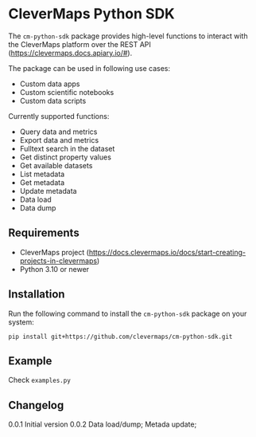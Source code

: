 # CleverMaps Python SDK

The `cm-python-sdk` package provides high-level functions to interact with the CleverMaps platform over the REST API (https://clevermaps.docs.apiary.io/#).

The package can be used in following use cases:
* Custom data apps
* Custom scientific notebooks
* Custom data scripts

Currently supported functions:
* Query data and metrics
* Export data and metrics
* Fulltext search in the dataset
* Get distinct property values
* Get available datasets
* List metadata
* Get metadata
* Update metadata
* Data load
* Data dump

## Requirements

-  CleverMaps project (https://docs.clevermaps.io/docs/start-creating-projects-in-clevermaps)
-  Python 3.10 or newer

## Installation

Run the following command to install the `cm-python-sdk` package on your system:

    pip install git+https://github.com/clevermaps/cm-python-sdk.git

## Example

Check `examples.py`

## Changelog

0.0.1 Initial version
0.0.2 Data load/dump; Metada update;
